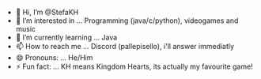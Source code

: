 - 👋 Hi, I’m @StefaKH
- 👀 I’m interested in ... Programming (java/c/python), videogames and music
- 🌱 I’m currently learning ... Java
- 📫 How to reach me ... Discord (pallepisello), i'll answer immediatly
- 😄 Pronouns: ... He/Him  
- ⚡ Fun fact: ... KH means Kingdom Hearts, its actually my favourite game!
